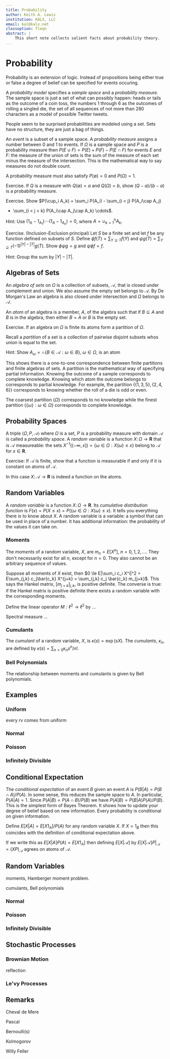 ```yaml
---
title: Probability
author: Keith A. Lewis
institution: KALX, LLC
email: kal@kalx.net
classoption: fleqn
abstract: |
	This short note collects salient facts about probability theory.
...
```


# Probability

Probability is an extension of logic. Instead of propositions being
either true or false a degree of belief can be specified for events occuring.

A _probability model_ specifies a _sample space_ and a _probability measure_.
The sample space is just a set of what can possibly happen: heads or tails as the outcome
of a coin toss, the numbers 1 through 6 as the outcomes of rolling a singled die,
the set of all sequences of not more than 280 characters as a model of possible Twitter tweets.

People seem to be surprised probabilities are modeled using a set.
Sets have no structure, they are just a bag of things. 

An _event_ is a subset of a sample space. A _probability measure_ assigns a number
between 0 and 1 to events. If $\Omega$ is a sample space and $P$ is a probability
measure then $P(E\cup F) = P(E) + P(F) - P(E\cap F)$ for events $E$ and $F$:
the measure of the union of sets is the sum of the measure of each set minus
the measure of the intersection. This is the mathematical way to say measures
do not double count.

A probability measure must also satisfy $P(\emptyset) = 0$ and $P(\Omega) = 1$.

Exercise. If $Q$ is a measure with $Q(\emptyset) = a$ and $Q(\Omega) = b$,
show $(Q - a)/(b - a)$ is a probability measure.

Exercise. Show $P(\cup_i A_k) = \sum_i P(A_i) - \sum_{i < j} P(A_i\cap A_j)
+ \sum_{i < j < k} P(A_i\cap A_j\cap A_k) \cdots$.

Hint: Use $(1_A - 1_{A_1})\cdots (1_A - 1_{A_n}) = 0$, where $A = \cup_{k=1}^n A_k$.

Exercise. (Inclusion-Exclusion principal) Let $S$ be a finite set and
let $f$ be any function defined on subsets of $S$.
Define $\phi f(T) = \sum_{Y\supseteq T} f(Y)$ and
$\psi g(T) = \sum_{Y\supseteq T} (-1)^{|Y| - |T|} g(T)$.
Show $\phi\psi g = g$ and $\psi\phi f = f$.

Hint: Group the sum by $|Y| - |T|$.

## Algebras of Sets

An _algebra of sets_ on $\Omega$ is a collection of subsets,
$\mathcal{A}$, that is closed under complement and union. We also assume
the empty set belongs to $\mathcal{A}$. By De Morgan's Law an algebra
is also closed under intersection and $\Omega$ belongs to $\mathcal{A}$.

An _atom_ of an algebra is a member, $A$,
of the algebra such that if $B\subseteq A$ and $B$ is in the algebra, then
either $B = A$ or $B$ is the empty set.

Exercise. If an algebra on $\Omega$ is finite its atoms form a partition of $\Omega$.

Recall a _partition_ of a set is a collection of pairwise disjoint subsets whos union is equal to the set.

Hint: Show $A_\omega = \cap\{B\in\mathcal{A}:\omega\in B\}$, $\omega\in\Omega$, is an atom 

This shows there is a one-to-one correspondence between finite partitions and finite algebras
of sets.
A partition is the mathematical way of specifying partial information. Knowing the outcome
of a sample corresponds to complete knowledge. Knowing which atom the outcome belongs to
corresponds to partial knowledge. For example, the partition $\{\{1,3,5\},\{2,4,6\}\}$
corresponds to knowing whether the roll of a die is odd or even.

The coarsest partition $\{\Omega\}$ corresponds to no knowledge while the finest partition
$\{\{\omega\}:\omega\in\Omega\}$ corresponds to complete knowledge.

## Probability Spaces

A triple $\langle \Omega, P, \mathcal{A}\rangle$ where $\Omega$ is a set, $P$ is
a probability measure with domain $\mathcal{A}$ is called a _probability space_.
A _random variable_ is a function $X\colon\Omega\to\mathbf{R}$ that is $\mathcal{A}$
measureable: the sets $X^{-1}((-\infty, x]) = \{\omega\in\Omega:X(\omega)\le x\}$
belong to $\mathcal{A}$ for $x\in\mathbf{R}$.

Exercise: If $\mathcal{A}$ is finite, show that a function is measurable if and only if it
is constant on atoms of $\mathcal{A}$.

In this case $X\colon\mathcal{A}\to\mathbf{R}$ is indeed a function on the atoms.

## Random Variables

A _random variable_ is a function $X\colon\Omega\to\mathbf{R}$. Its
_cumulative distribution function_ is $F(x) = P(X\le x)
= P(\{\omega\in\Omega : X(\omega) \le x)$. It tells you everything
there is to know about $X$. A random variable is a variable: a symbol
that can be used in place of a number. It has additional information:
the probability of the values it can take on.

### Moments

The _moments_ of a random variable, $X$, are $m_n = E[X^n]$, $n = 0,1,2,\ldots$.
They don't necessarily exist for all $n$, except for $n = 0$.
They also cannot be an arbitrary sequence of values.

Suppose all moments of $X$ exist, then $0 \le E|\sum_i c_i X^i|^2 =
E\sum_{j,k} c_j\bar{c_k} X^{j+k} = \sum_{j,k} c_j \bar{c_k} m_{j+k}$.
This says the Hankel matrix, $[m_{j+k}]_{j,k}$, is positive definite.
The converse is true: if the Hankel matrix is positive definite there
exists a random variable with the corresponding moments.
 
Define the linear operator $M:\ell^2\to\ell^2$ by ...

Spectral measure ...

### Cumulants

The _cumulant_ of a random variable, $X$, is $\kappa(s) = \exp(sX)$.
The _cumulants_, $\kappa_n$, are defined by $\kappa(s) = \sum_{n>0}\kappa_n s^n/n!$.

### Bell Polynomials

The relationship between moments and cumulants is given by Bell polynomials.

## Examples
### Uniform

every rv comes from uniform

### Normal

### Poisson

### Infinitely Divisible

## Conditional Expectation

The _conditional expectation_ of an event $B$ given an event $A$ is
$P(B|A) = P(B\cap A)/P(A)$. In some sense, this reduces the sample space to $A$.
In particular, $P(A|A) = 1$.
Since $P(A|B) = P(A\cap B)/P(B)$ we have $P(A|B) = P(B|A)P(A)/P(B)$. 
This is the simplest form of Bayes Theorem. It shows how to update your degree
of belief based on new information. Every probability is conditional on given information.

Define $E[X|A] = E[X 1_A]/P(A)$ for any random variable $X$. If $X = 1_B$ then this
coincides with the definition of conditional expectation above.

If we write this as $E[X|A]P(A) = E[X 1_A]$ then defining $E[X|\mathcal{A}]$ by
$E[X|\mathcal{A}]P|_\mathcal{A} = (XP)_\mathcal{A}$ agrees on atoms of $\mathcal{A}$.

## Random Variables

moments, Hamberger moment problem.

cumulants, Bell polynomials


### Normal

### Poisson

### Infinitely Divisible

## Stochastic Processes

### Brownian Motion

reflection

### Le'vy Processes



## Remarks

Cheval de Mere

Pascal

Bernoulli(s)

Kolmogorov

Willy Feller
